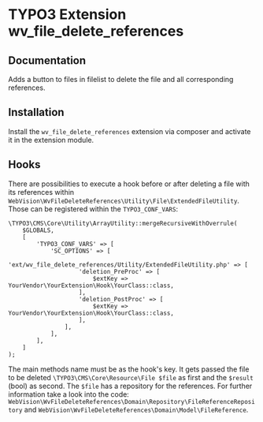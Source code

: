 # TYPO3 Extension wv_file_delete_references

## Documentation
Adds a button to files in filelist to delete the file and all corresponding
references.

## Installation
Install the `wv_file_delete_references` extension via composer and activate it
in the extension module.

## Hooks
There are possibilities to execute a hook before or after deleting a file with
its references within
`WebVision\WvFileDeleteReferences\Utility\File\ExtendedFileUtility`.
Those can be registered within the `TYPO3_CONF_VARS`:
```
\TYPO3\CMS\Core\Utility\ArrayUtility::mergeRecursiveWithOverrule(
    $GLOBALS,
    [
        'TYPO3_CONF_VARS' => [
            'SC_OPTIONS' => [
                'ext/wv_file_delete_references/Utility/ExtendedFileUtility.php' => [
                    'deletion_PreProc' => [
                        $extKey => YourVendor\YourExtension\Hook\YourClass::class,
                    ],
                    'deletion_PostProc' => [
                        $extKey => YourVendor\YourExtension\Hook\YourClass::class,
                    ],
                ],
            ],
        ],
    ]
);
```
The main methods name must be as the hook's key. It gets passed the file to be
deleted `\TYPO3\CMS\Core\Resource\File $file` as first and the `$result` (bool)
as second. The `$file` has a repository for the references. For further
information take a look into the code:
`WebVision\WvFileDeleteReferences\Domain\Repository\FileReferenceRepository` and
`WebVision\WvFileDeleteReferences\Domain\Model\FileReference`.
